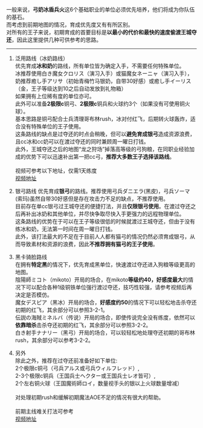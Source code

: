 一般来说，**弓奶冰盾兵火**这6个基础职业的单位必须优先培养，他们将成为你队伍的基石。
<br>而考虑到前期地图的情况，育成优先度又有有所区别。<br>
对所有的王子来说，初期育成的首要目标是**以最小的代价和最快的速度偷渡王城夺还**，因此这里提供几种可供参考的思路。<br>

***

1. 泛用路线（冰奶路线）<br>
    优先育成**冰和奶**的路线，所有单位皆为确定入手，不需要任何特殊单位。
    <br>冰推荐使用白き魔女クロリス（演习入手）或猫魔女ネーニャ（演习入手），
    <br>奶推荐癒し手アリサ（初始青梅竹马银奶，自带30好感）或癒し手イーリス（金，王子等级达到10之后自动发放到礼物箱）
    <br>如果拥有上位稀有度的单位亦可。<br>此外可以准备**2极限c**铜弓、**2极限c**铜兵和火球约3个（如果没有可使用铜火球）。
    <br>基本思路是铜弓配合士兵清理哥布林rush，冰对付红飞，后期转火球轰炸，适合没有特殊单位的王子使用。<br>
    这条路线的缺点是过夺还的时点会稍晚，但可以**避免育成银弓**造成资源浪费，且cc冰和cc奶可以在渡过夺还的同时兼顾周一曜日打钱。
    <br>此外，王城夺还之后的地图“龙之狩场”掉落高等级的弓狗粮，在同职业经验加成的优势下可以迅速补出第一把cc弓，**推荐大多数王子选择该路线**。
    <br><br>视频可参考以下地址，仅需1天练度<br>[视频地址](http://www.bilibili.com/video/av4028543/)

2. 银弓路线
    优先育成**银弓**的路线。推荐使用弓兵ダニエラ(黑皮)，弓兵ソーマ(索玛)虽然自带30好感但是存在攻击力不足的缺点，不推荐使用。
    <br>目前存在单cc银弓过王城夺还的便捷打法，并且**仅限银弓使用**。在渡过夺还之后再补出冰奶和其他单位，并尽快争取尽快入手更强力的远程物理单位。
    <br>这条路线的优势在于可以在王子等级很低的时候就渡过王城夺还，但由于没有练冰和奶，无法第一时间在周一曜日打钱。
    <br>此外，该打法最大的不足在于目前人人都有猫弓的情况仍然必须育成银弓，从而导致素材和资源的浪费，因此**不推荐拥有猫弓的王子使用**。

3. 黑卡骑脸路线<br>
    在拥有**特定黑**的情况下，优先育成黑单位，快速渡过夺还进入狗粮等级更高的地图。
    <br>陰陽師ミコト（mikoto）开局的场合，在mikoto**等级约40，好感度最大**的情况下可以配合各种1级铜铁单位强行渡过夺还，技巧性较强，请参考视频后再决定是否模仿。
    <br>魔女デスピア（黑冰）开局的场合，**好感度约50**的情况下可以轻松地击杀夺还初期的红飞，其余部分可以参照3-2-1。
    <br>伝説の海賊ミネルバ（传说）开局的场合，即使传说完全没有练度，依然可以**依靠暗杀**击杀夺还初期的红飞，其余部分可以参照3-2-2。
    <br>白き射手ナナリー（黑弓）开局的场合，可以较轻松地处理夺还初期的哥布林rush，其余部分可以参考3-2-2。

4. 另外<br>
    除此之外，推荐在过夺还前准备好如下单位:
    <br>2个极限c铜弓（弓兵アルス或弓兵ウィルフレッド）,<br>2-3个极限c铜兵（王国兵士ヘクター或王国兵士レオ皆可）,
    <br>2个左右铜火球（王国魔術師ロイ，数量视手头的银以上火球数量增减）
    <br><br>对处理初期rush和缓解初期魔法AOE不足的情况有很大的帮助。
    <br><br>前期主线难关打法可参考<br>[视频地址](http://bbs.ngacn.cc/read.php?tid=8597798)

